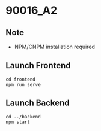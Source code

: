 # 90016_A2

## Note
- NPM/CNPM installation required
##  Launch Frontend
```
cd frontend
npm run serve
```

## Launch Backend
```
cd ../backend
npm start
```